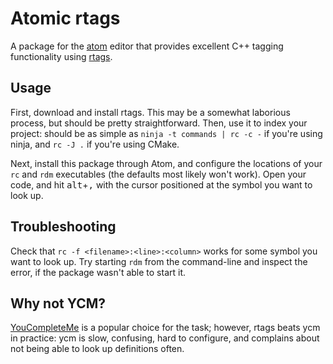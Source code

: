 # Atomic rtags

A package for the [atom](atom.io) editor that provides excellent C++ tagging
functionality using [rtags](https://github.com/Andersbakken/rtags).

## Usage

First, download and install rtags. This may be a somewhat laborious process, but
should be pretty straightforward. Then, use it to index your project: should be
as simple as `ninja -t commands | rc -c -` if you're using ninja, and `rc -J .`
if you're using CMake.

Next, install this package through Atom, and configure the locations of your
`rc` and `rdm` executables (the defaults most likely won't work). Open your
code, and hit <kbd>alt</kbd>+<kbd>,</kbd> with the cursor positioned at the
symbol you want to look up.

## Troubleshooting

Check that `rc -f <filename>:<line>:<column>` works for some symbol you want to
look up. Try starting `rdm` from the command-line and inspect the error, if the
package wasn't able to start it.

## Why not YCM?

[YouCompleteMe](https://github.com/Valloric/YouCompleteMe) is a popular choice
for the task; however, rtags beats ycm in practice: ycm is slow, confusing, hard
to configure, and complains about not being able to look up definitions often.
